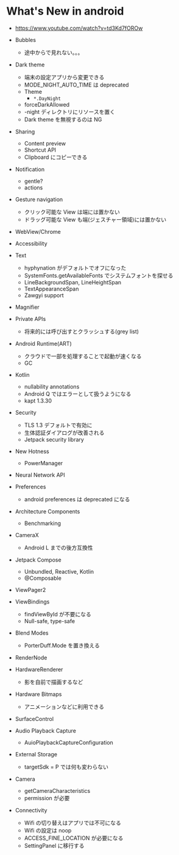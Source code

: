 # What's New in android

* https://www.youtube.com/watch?v=td3Kd7fOROw

* Bubbles
  * 途中からで見れない。。。

* Dark theme
  * 端末の設定アプリから変更できる
  * MODE_NIGHT_AUTO_TIME は deprecated
  * Theme
    * `*.DayNight`
  * forceDarkAllowed
  * -night ディレクトリにリソースを置く
  * Dark theme を無視するのは NG

* Sharing
  * Content preview
  * Shortcut API
  * Clipboard にコピーできる

* Notification
  * gentle?
  * actions

* Gesture navigation
  * クリック可能な View は端には置かない
  * ドラッグ可能な View も端(ジェスチャー領域)には置かない

* WebView/Chrome

* Accessibility

* Text
  * hyphynation がデフォルトでオフになった
  * SystemFonts.getAvailableFonts でシステムフォントを探せる
  * LineBackgroundSpan, LineHeightSpan
  * TextAppearanceSpan
  * Zawgyi support

* Magnifier

* Private APIs
  * 将来的には呼び出すとクラッシュする(grey list)

* Android Runtime(ART)
  * クラウドで一部を処理することで起動が速くなる
  * GC

* Kotlin
  * nullability annotations
  * Android Q ではエラーとして扱うようになる
  * kapt 1.3.30

* Security
  * TLS 1.3 デフォルトで有効に
  * 生体認証ダイアログが改善される
  * Jetpack security library

* New Hotness
  * PowerManager

* Neural Network API

* Preferences
  * android preferences は deprecated になる

* Architecture Components
  * Benchmarking

* CameraX
  * Android L までの後方互換性

* Jetpack Compose
  * Unbundled, Reactive, Kotlin
  * @Composable

* ViewPager2

* ViewBindings
  * findViewById が不要になる
  * Null-safe, type-safe

* Blend Modes
  * PorterDuff.Mode を置き換える

* RenderNode

* HardwareRenderer
  * 影を自前で描画するなど

* Hardware Bitmaps
  * アニメーションなどに利用できる

* SurfaceControl

* Audio Playback Capture
  * AuioPlaybackCaptureConfiguration

* External Storage
  * targetSdk = P では何も変わらない

* Camera
  * getCameraCharacteristics
  * permission が必要

* Connectivity
  * Wifi の切り替えはアプリでは不可になる
  * Wifi の設定は noop
  * ACCESS_FINE_LOCATION が必要になる
  * SettingPanel に移行する
